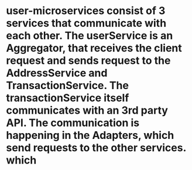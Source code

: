 # user-microservices consist of 3 services that communicate with each other. The userService is an Aggregator, that receives the client request and sends request to the AddressService and TransactionService. The transactionService itself communicates with an 3rd party API. The communication is happening in the Adapters, which send requests to the other services. which 

